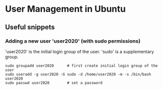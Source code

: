 User Management in Ubuntu
==========================

## Useful snippets

<a name="addnewuser"></a>
### Adding a new user 'user2020' (with sudo permissions)
'user2020' is the initial login group of the user.
'sudo' is a supplementary group.

    sudo groupadd user2020      # first create initial login group of the user
    sudo useradd -g user2020 -G sudo -d /home/user2020 -m -s /bin/bash user2020
    sudo passwd user2020        # set a password
